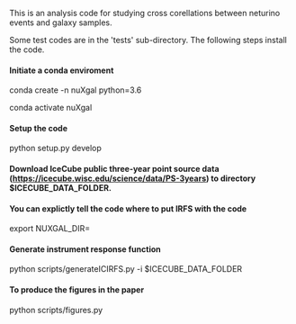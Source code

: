 


This is an analysis code for studying cross corellations between neturino events and galaxy samples.

Some test codes are in the 'tests' sub-directory.
The following steps install the code. 

#### Initiate a conda enviroment 
conda create -n nuXgal python=3.6 

conda activate nuXgal

#### Setup the code
python setup.py develop

#### Download IceCube public three-year point source data (https://icecube.wisc.edu/science/data/PS-3years) to directory $ICECUBE_DATA_FOLDER.

#### You can explictly tell the code where to put IRFS with the code
export NUXGAL_DIR=<where you put the code> 

#### Generate instrument response function
python scripts/generateICIRFS.py -i $ICECUBE_DATA_FOLDER

#### To produce the figures in the paper
python scripts/figures.py 
